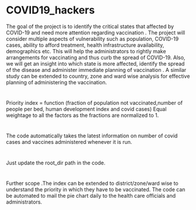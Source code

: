 # COVID19_hackers
The goal of the project is to identify the critical states that affected by COVID-19 and need more attention regarding vaccination . The project will consider multiple aspects of vulnerability such as population, COVID-19 cases, ability to afford treatment, health infrastructure availability, demographics etc. This will help the administrators to rightly make arrangements for vaccinating and thus curb the spread of COVID-19.  Also, we will get an insight into which state is more affected, identify the spread of the disease and administer immediate planning of vaccination . A similar study can be extended to country, zone and ward wise analysis for effective planning of administering the vaccination. 
#
#
Priority index = function (fraction of population not vaccinated,number of people per bed, human development index and covid cases)
Equal weightage to all the factors as the fractions are normalized to 1.
#
#
The code automatically takes the latest information on number of covid cases and vaccines administered whenever it is run.
#
#
Just update the root_dir path in the code.
#
#
Further scope
.The index can be extended to district/zone/ward wise to understand the priority in which they have to be vaccinated. The code can be automated to mail the pie chart daily to the health care officials and administrators.
